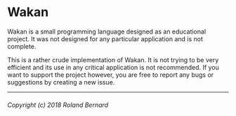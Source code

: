 Wakan
======

Wakan is a small programming language designed as an educational project.
It was not designed for any particular application and is not complete.

This is a rather crude implementation of Wakan. It is not trying to be very efficient and
its use in any critical application is not recommended. If you want to support the project however,
you are free to report any bugs or suggestions by creating a new issue.



---
###### Copyright (c) 2018 Roland Bernard
